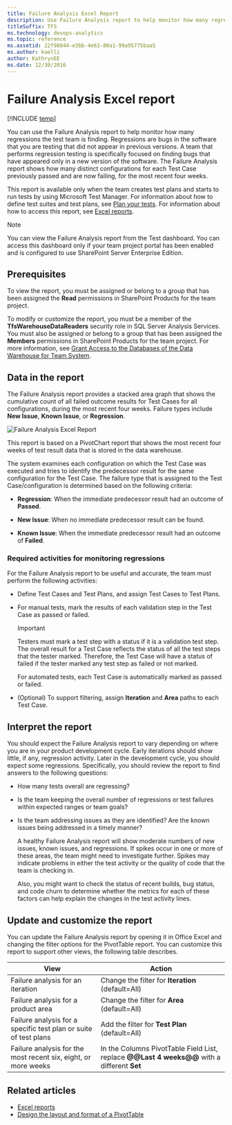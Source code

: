 ```yaml
---
title: Failure Analysis Excel Report 
description: Use Failure Analysis report to help monitor how many regressions the test team is finding - Team Foundation Server 
titleSuffix: TFS
ms.technology: devops-analytics
ms.topic: reference
ms.assetid: 22f98044-e3bb-4e63-80a1-99a95775baa5
ms.author: kaelli
author: KathrynEE
ms.date: 12/30/2016
---
```


# Failure Analysis Excel report

[!INCLUDE [temp](../includes/tfs-sharepoint-version.md)]

You can use the Failure Analysis report to help monitor how many regressions the test team is finding. Regressions are bugs in the software that you are testing that did not appear in previous versions. A team that performs regression testing is specifically focused on finding bugs that have appeared only in a new version of the software. The Failure Analysis report shows how many distinct configurations for each Test Case previously passed and are now failing, for the most recent four weeks.

This report is available only when the team creates test plans and starts to run tests by using Microsoft Test Manager. For information about how to define test suites and test plans, see [Plan your tests](../../test/create-test-cases.md). For information about how to access this report, see [Excel reports](excel-reports.md).

> [!NOTE]
> You can view the Failure Analysis report from the Test dashboard. You can access this dashboard only if your team project portal has been enabled and is configured to use SharePoint Server Enterprise Edition.

## Prerequisites

To view the report, you must be assigned or belong to a group that has been assigned the **Read** permissions in SharePoint Products for the team project.

To modify or customize the report, you must be a member of the **TfsWarehouseDataReaders** security role in SQL Server Analysis Services. You must also be assigned or belong to a group that has been assigned the **Members** permissions in SharePoint Products for the team project. For more information, see [Grant Access to the Databases of the Data Warehouse for Team System](../admin/grant-permissions-to-reports.md).

<a name="Data"></a>

## Data in the report

The Failure Analysis report provides a stacked area graph that shows the cumulative count of all failed outcome results for Test Cases for all configurations, during the most recent four weeks. Failure types include **New Issue**, **Known Issue**, or **Regression**.

![Failure Analysis Excel Report](media/procguid_failureanalysis.png "ProcGuid_FailureAnalysis")

This report is based on a PivotChart report that shows the most recent four weeks of test result data that is stored in the data warehouse.

The system examines each configuration on which the Test Case was executed and tries to identify the predecessor result for the same configuration for the Test Case. The failure type that is assigned to the Test Case/configuration is determined based on the following criteria:

* **Regression**: When the immediate predecessor result had an outcome of **Passed**.

* **New Issue**: When no immediate predecessor result can be found.

* **Known Issue**: When the immediate predecessor result had an outcome of **Failed**.

### Required activities for monitoring regressions

For the Failure Analysis report to be useful and accurate, the team must perform the following activities:

* Define Test Cases and Test Plans, and assign Test Cases to Test Plans.

* For manual tests, mark the results of each validation step in the Test Case as passed or failed.

  > [!IMPORTANT]
  > Testers must mark a test step with a status if it is a validation test step. The overall result for a Test Case reflects the status of all the test steps that the tester marked. Therefore, the Test Case will have a status of failed if the tester marked any test step as failed or not marked.

  For automated tests, each Test Case is automatically marked as passed or failed.

* (Optional) To support filtering, assign **Iteration** and **Area** paths to each Test Case.

<a name="Interpreting"></a>

## Interpret the report

You should expect the Failure Analysis report to vary depending on where you are in your product development cycle. Early iterations should show little, if any, regression activity. Later in the development cycle, you should expect some regressions. Specifically, you should review the report to find answers to the following questions:

* How many tests overall are regressing?

* Is the team keeping the overall number of regressions or test failures within expected ranges or team goals?

* Is the team addressing issues as they are identified? Are the known issues being addressed in a timely manner?

  A healthy Failure Analysis report will show moderate numbers of new issues, known issues, and regressions. If spikes occur in one or more of these areas, the team might need to investigate further. Spikes may indicate problems in either the test activity or the quality of code that the team is checking in.

  Also, you might want to check the status of recent builds, bug status, and code churn to determine whether the metrics for each of these factors can help explain the changes in the test activity lines.

<a name="Updating"></a>

## Update and customize the report

You can update the Failure Analysis report by opening it in Office Excel and changing the filter options for the PivotTable report. You can customize this report to support other views, the following table describes.

| View                                                             | Action                                                                                      |
| ---------------------------------------------------------------- | ------------------------------------------------------------------------------------------- |
| Failure analysis for an iteration                                | Change the filter for **Iteration** (default=All)                                           |
| Failure analysis for a product area                              | Change the filter for **Area** (default=All)                                                |
| Failure analysis for a specific test plan or suite of test plans | Add the filter for **Test Plan** (default=All)                                              |
| Failure analysis for the most recent six, eight, or more weeks   | In the Columns PivotTable Field List, replace **@@Last 4 weeks@@** with a different **Set** |

## Related articles

* [Excel reports](excel-reports.md)
* [Design the layout and format of a PivotTable](https://support.office.com/article/design-the-layout-and-format-of-a-pivottable-a9600265-95bf-4900-868e-641133c05a80)
